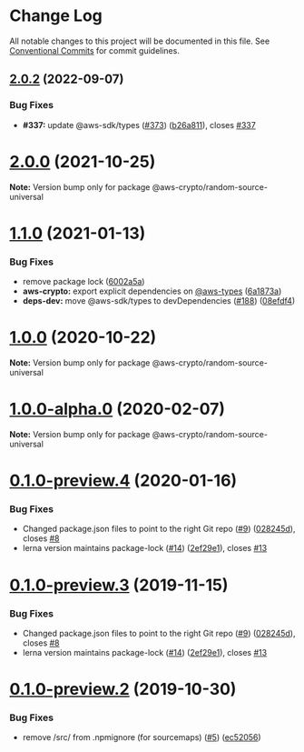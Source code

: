 # Change Log

All notable changes to this project will be documented in this file.
See [Conventional Commits](https://conventionalcommits.org) for commit guidelines.

## [2.0.2](https://github.com/aws/aws-sdk-js-crypto-helpers/compare/v2.0.1...v2.0.2) (2022-09-07)


### Bug Fixes

* **#337:** update @aws-sdk/types ([#373](https://github.com/aws/aws-sdk-js-crypto-helpers/issues/373)) ([b26a811](https://github.com/aws/aws-sdk-js-crypto-helpers/commit/b26a811a392f5209c7ec7e57251500d4d78f97ff)), closes [#337](https://github.com/aws/aws-sdk-js-crypto-helpers/issues/337)





# [2.0.0](https://github.com/aws/aws-sdk-js-crypto-helpers/compare/v1.2.2...v2.0.0) (2021-10-25)

**Note:** Version bump only for package @aws-crypto/random-source-universal





# [1.1.0](https://github.com/aws/aws-sdk-js-crypto-helpers/compare/@aws-crypto/random-source-universal@1.0.0...@aws-crypto/random-source-universal@1.1.0) (2021-01-13)


### Bug Fixes

* remove package lock ([6002a5a](https://github.com/aws/aws-sdk-js-crypto-helpers/commit/6002a5ab9218dc8798c19dc205d3eebd3bec5b43))
* **aws-crypto:** export explicit dependencies on [@aws-types](https://github.com/aws-types) ([6a1873a](https://github.com/aws/aws-sdk-js-crypto-helpers/commit/6a1873a4dcc2aaa4a1338595703cfa7099f17b8c))
* **deps-dev:** move @aws-sdk/types to devDependencies ([#188](https://github.com/aws/aws-sdk-js-crypto-helpers/issues/188)) ([08efdf4](https://github.com/aws/aws-sdk-js-crypto-helpers/commit/08efdf46dcc612d88c441e29945d787f253ee77d))





# [1.0.0](https://github.com/aws/aws-sdk-js-crypto-helpers/compare/@aws-crypto/random-source-universal@1.0.0-alpha.0...@aws-crypto/random-source-universal@1.0.0) (2020-10-22)

**Note:** Version bump only for package @aws-crypto/random-source-universal





# [1.0.0-alpha.0](https://github.com/aws/aws-sdk-js-crypto-helpers/compare/@aws-crypto/random-source-universal@0.1.0-preview.4...@aws-crypto/random-source-universal@1.0.0-alpha.0) (2020-02-07)

**Note:** Version bump only for package @aws-crypto/random-source-universal





# [0.1.0-preview.4](https://github.com/aws/aws-sdk-js-crypto-helpers/compare/@aws-crypto/random-source-universal@0.1.0-preview.2...@aws-crypto/random-source-universal@0.1.0-preview.4) (2020-01-16)


### Bug Fixes

* Changed package.json files to point to the right Git repo ([#9](https://github.com/aws/aws-sdk-js-crypto-helpers/issues/9)) ([028245d](https://github.com/aws/aws-sdk-js-crypto-helpers/commit/028245d72e642ca98d82226afb300eb154503c4a)), closes [#8](https://github.com/aws/aws-sdk-js-crypto-helpers/issues/8)
* lerna version maintains package-lock ([#14](https://github.com/aws/aws-sdk-js-crypto-helpers/issues/14)) ([2ef29e1](https://github.com/aws/aws-sdk-js-crypto-helpers/commit/2ef29e13779703a5c9b32e93d18918fcb33b7272)), closes [#13](https://github.com/aws/aws-sdk-js-crypto-helpers/issues/13)





# [0.1.0-preview.3](https://github.com/aws/aws-sdk-js-crypto-helpers/compare/@aws-crypto/random-source-universal@0.1.0-preview.2...@aws-crypto/random-source-universal@0.1.0-preview.3) (2019-11-15)


### Bug Fixes

* Changed package.json files to point to the right Git repo ([#9](https://github.com/aws/aws-sdk-js-crypto-helpers/issues/9)) ([028245d](https://github.com/aws/aws-sdk-js-crypto-helpers/commit/028245d72e642ca98d82226afb300eb154503c4a)), closes [#8](https://github.com/aws/aws-sdk-js-crypto-helpers/issues/8)
* lerna version maintains package-lock ([#14](https://github.com/aws/aws-sdk-js-crypto-helpers/issues/14)) ([2ef29e1](https://github.com/aws/aws-sdk-js-crypto-helpers/commit/2ef29e13779703a5c9b32e93d18918fcb33b7272)), closes [#13](https://github.com/aws/aws-sdk-js-crypto-helpers/issues/13)





# [0.1.0-preview.2](https://github.com/aws/aws-javascript-crypto-helpers/compare/@aws-crypto/random-source-universal@0.1.0-preview.1...@aws-crypto/random-source-universal@0.1.0-preview.2) (2019-10-30)


### Bug Fixes

* remove /src/ from .npmignore (for sourcemaps) ([#5](https://github.com/aws/aws-javascript-crypto-helpers/issues/5)) ([ec52056](https://github.com/aws/aws-javascript-crypto-helpers/commit/ec52056))
